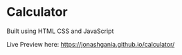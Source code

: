 # Calculator

Built using HTML CSS and JavaScript

Live Preview here: https://jonashgania.github.io/calculator/
